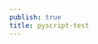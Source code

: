 ```yaml
---
publish: true
title: pyscript-test
---
```


<script >
fetch("https://github.com/ferasdour/other-nonsense/blob/main/README.md")
      .then(response => response.text())
      .then(data => document.getElementById('code').textContent = data)
</script>
